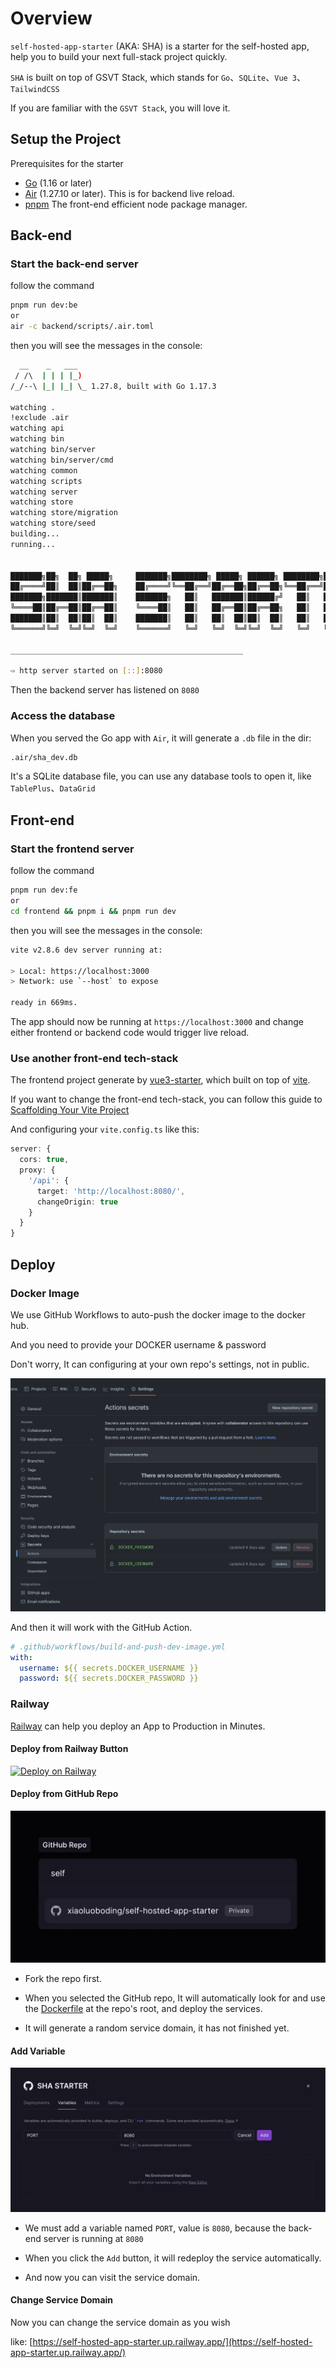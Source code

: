 # Overview

`self-hosted-app-starter` (AKA: SHA) is a starter for the self-hosted app, help you to build your next full-stack project quickly.

`SHA` is built on top of GSVT Stack, which stands for `Go`、`SQLite`、`Vue 3`、`TailwindCSS`

If you are familiar with the `GSVT Stack`, you will love it.

## Setup the Project

Prerequisites for the starter

- [Go](https://golang.org/doc/install) (1.16 or later)
- [Air](https://github.com/cosmtrek/air#installation) (1.27.10 or later). This is for backend live reload.
- [pnpm](https://pnpm.io/installation) The front-end efficient node package manager.

## Back-end

### Start the back-end server

follow the command

```bash
pnpm run dev:be
or
air -c backend/scripts/.air.toml
```

then you will see the messages in the console:

```bash
  __    _   ___
 / /\  | | | |_)
/_/--\ |_| |_| \_ 1.27.8, built with Go 1.17.3

watching .
!exclude .air
watching api
watching bin
watching bin/server
watching bin/server/cmd
watching common
watching scripts
watching server
watching store
watching store/migration
watching store/seed
building...
running...


███████╗██╗  ██╗ █████╗     ███████╗████████╗ █████╗ ██████╗ ████████╗███████╗██████╗
██╔════╝██║  ██║██╔══██╗    ██╔════╝╚══██╔══╝██╔══██╗██╔══██╗╚══██╔══╝██╔════╝██╔══██╗
███████╗███████║███████║    ███████╗   ██║   ███████║██████╔╝   ██║   █████╗  ██████╔╝
╚════██║██╔══██║██╔══██║    ╚════██║   ██║   ██╔══██║██╔══██╗   ██║   ██╔══╝  ██╔══██╗
███████║██║  ██║██║  ██║    ███████║   ██║   ██║  ██║██║  ██║   ██║   ███████╗██║  ██║
╚══════╝╚═╝  ╚═╝╚═╝  ╚═╝    ╚══════╝   ╚═╝   ╚═╝  ╚═╝╚═╝  ╚═╝   ╚═╝   ╚══════╝╚═╝  ╚═╝

____________________________________________________

⇨ http server started on [::]:8080
```

Then the backend server has listened on `8080`

### Access the database

When you served the Go app with `Air`, it will generate a `.db` file in the dir:

```bash
.air/sha_dev.db
```

It's a SQLite database file, you can use any database tools to open it, like `TablePlus`、`DataGrid`

## Front-end

### Start the frontend server

follow the command

```bash
pnpm run dev:fe
or
cd frontend && pnpm i && pnpm run dev
```

then you will see the messages in the console:

```bash
vite v2.8.6 dev server running at:

> Local: https://localhost:3000
> Network: use `--host` to expose

ready in 669ms.
```

The app should now be running at `https://localhost:3000` and change either frontend or backend code would trigger live reload.

### Use another front-end tech-stack

The frontend project generate by [vue3-starter](https://github.com/xiaoluoboding/vue3-starter), which built on top of [vite](https://vitejs.dev/).

If you want to change the front-end tech-stack, you can follow this guide to [Scaffolding Your Vite Project](https://vitejs.dev/guide/#scaffolding-your-first-vite-project)

And configuring your `vite.config.ts` like this:

```ts
server: {
  cors: true,
  proxy: {
    '/api': {
      target: 'http://localhost:8080/',
      changeOrigin: true
    }
  }
}
```

## Deploy

### Docker Image

We use GitHub Workflows to auto-push the docker image to the docker hub.

And you need to provide your DOCKER username & password

Don't worry, It can configuring at your own repo's settings, not in public.

![](public/action-secrets.png)

And then it will work with the GitHub Action.

```yml
# .github/workflows/build-and-push-dev-image.yml
with:
  username: ${{ secrets.DOCKER_USERNAME }}
  password: ${{ secrets.DOCKER_PASSWORD }}
```

### Railway

[Railway](https://railway.app/) can help you deploy an App to Production in Minutes.

#### Deploy from Railway Button

[![Deploy on Railway](https://railway.app/button.svg)](https://railway.app/new/template/prX7No?referralCode=UEM9NF)

#### Deploy from GitHub Repo

![Deploy from GitHub Repo](public/railway-github-repo.png)

- Fork the repo first.

- When you selected the GitHub repo, It will automatically look for and use the [Dockerfile](https://github.com/xiaoluoboding/self-hosted-app-starter/blob/main/Dockerfile) at the repo's root, and deploy the services.

- It will generate a random service domain, it has not finished yet.

#### Add Variable

![Add Variable](public/railway-add-variables.png)

- We must add a variable named `PORT`, value is `8080`, because the back-end server is running at `8080`

- When you click the `Add` button, it will redeploy the service automatically.

- And now you can visit the service domain.

#### Change Service Domain

Now you can change the service domain as you wish

like: [https://self-hosted-app-starter.up.railway.app/](https://self-hosted-app-starter.up.railway.app/)
